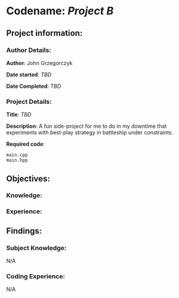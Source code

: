 # Codename: *Project B*

## Project information:
### Author Details:
**Author**: John Grzegorczyk 

**Date started**: _TBD_ 

**Date Completed**: _TBD_ 

### Project Details:
**Title**: _TBD_

**Description**: A fun side-project for me to do in my downtime that experiments with best-play strategy in battleship under constraints.

**Required code**:
```
main.cpp
main.hpp
```

## Objectives:
### Knowledge:


### Experience:


## Findings:
### Subject Knowledge:
N/A

### Coding Experience:
N/A

